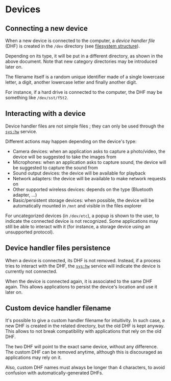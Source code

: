 # Devices

## Connecting a new device

When a new device is connected to the computer, a _device handler file_ (DHF) is created in the `/dev` directory (see [filesystem structure](../specs/fs-structure.md)).

Depending on its type, it will be put in a different directory, as shown in the above document. Note that new category directories may be introduced later on.

The filename itself is a random unique identifier made of a single lowercase letter, a digit, another lowercase letter and finally another digit.

For instance, if a hard drive is connected to the computer, the DHF may be something like `/dev/sst/f5t2`.

## Interacting with a device

Device handler files are not simple files ; they can only be used through the [`sys:hw`](../specs/services/hw.md) service.

Different actions may happen depending on the device's type:

- Camera devices: when an application asks to capture a photo/video, the device will be suggested to take the images from
- Microphones: when an application asks to capture sound, the device will be suggested to capture the sound from
- Sound output devices: the device will be available for playback
- Network adapters: the device will be available to make network requests on
- Other supported wireless devices: depends on the type (Bluetooth adapter, ...)
- Basic/persistent storage devices: when possible, the device will be automatically mounted in `/mnt` and visible in the files explorer

For uncategorized devices (in `/dev/etc`), a popup is shown to the user, to indicate the connected device is not recognized. Some applications may still be able to interact with it (for instance, a storage device using an unsupported protocol).

## Device handler files persistence

When a device is connected, its DHF is not removed. Instead, if a process tries to interact with the DHF, the [`sys:hw`](../specs/services/hw.md) service will indicate the device is currently not connected.

When the device is connected again, it is associated to the same DHF again. This allows applications to persist the device's location and use it later on.

## Custom device handler filename

It's possible to give a custom handler filename for intuitivity. In such case, a new DHF is created in the related directory, but the old DHF is kept anyway. This allows to not break compatibility with applications that rely on the old DHF.

The two DHF will point to the exact same device, without any difference. The custom DHF can be removed anytime, although this is discouraged as applications may rely on it.

Also, custom DHF names must always be longer than 4 characters, to avoid confusion with automatically-generated DHFs.
